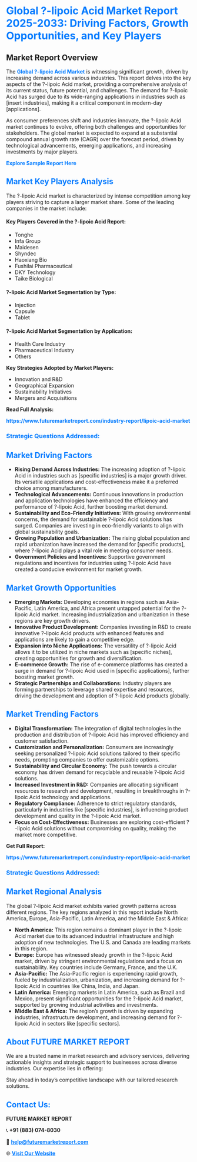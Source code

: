 <h1 style="color: #007BFF;">Global ?-lipoic Acid Market Report 2025-2033: Driving Factors, Growth Opportunities, and Key Players</h1>

<section id="overview">
<h2>Market Report Overview</h2>
<p>The <a href="https://www.futuremarketreport.com/industry-report/lipoic-acid-market" style="color: #007BFF; text-decoration: none;"><strong>Global ?-lipoic Acid Market</strong></a> is witnessing significant growth, driven by increasing demand across various industries. This report delves into the key aspects of the ?-lipoic Acid market, providing a comprehensive analysis of its current status, future potential, and challenges. The demand for ?-lipoic Acid has surged due to its wide-ranging applications in industries such as [insert industries], making it a critical component in modern-day [applications].</p>
<p>As consumer preferences shift and industries innovate, the ?-lipoic Acid market continues to evolve, offering both challenges and opportunities for stakeholders. The global market is expected to expand at a substantial compound annual growth rate (CAGR) over the forecast period, driven by technological advancements, emerging applications, and increasing investments by major players.</p>
</section>

<section id="overview">
<p><a href="https://www.futuremarketreport.com/request-sample/reportId=64731" style="color: #007BFF; text-decoration: none;"><strong>Explore Sample Report Here</strong></a></p>
</section>

<section id="key-players">
<h2 style="color: #007BFF;">Market Key Players Analysis</h2>
<p>The ?-lipoic Acid market is characterized by intense competition among key players striving to capture a larger market share. Some of the leading companies in the market include:</p>
<h4>Key Players Covered in the ?-lipoic Acid Report:</h4>
<ul><li>Tonghe</li><li>Infa Group</li><li>Maidesen</li><li>Shyndec</li><li>Haoxiang Bio</li><li>Fushilai Pharmaceutical</li><li>DKY Technology</li><li>Taike Biological</li></ul>
<h4>?-lipoic Acid Market Segmentation by Type:</h4>
<ul><li>Injection</li><li>Capsule</li><li>Tablet</li></ul>

<h4>?-lipoic Acid Market Segmentation by Application:</h4>
<ul><li>Health Care Industry</li><li>Pharmaceutical Industry</li><li>Others</li></ul>
<p><strong>Key Strategies Adopted by Market Players:</strong></p>
<ul>
<li>Innovation and R&D</li>
<li>Geographical Expansion</li>
<li>Sustainability Initiatives</li>
<li>Mergers and Acquisitions</li>
</ul>
</section>

<section>
<p><strong>Read Full Analysis: </strong></p><a href="https://www.futuremarketreport.com/industry-report/lipoic-acid-market" style="color: #007BFF; text-decoration: none;"><strong>https://www.futuremarketreport.com/industry-report/lipoic-acid-market</strong></a>
<h3 style="color: #007BFF;">Strategic Questions Addressed:</h3>
</section>

<section id="driving-factors">
<h2 style="color: #007BFF;">Market Driving Factors</h2>
<ul>
<li><strong>Rising Demand Across Industries:</strong> The increasing adoption of ?-lipoic Acid in industries such as [specific industries] is a major growth driver. Its versatile applications and cost-effectiveness make it a preferred choice among manufacturers.</li>
<li><strong>Technological Advancements:</strong> Continuous innovations in production and application technologies have enhanced the efficiency and performance of ?-lipoic Acid, further boosting market demand.</li>
<li><strong>Sustainability and Eco-Friendly Initiatives:</strong> With growing environmental concerns, the demand for sustainable ?-lipoic Acid solutions has surged. Companies are investing in eco-friendly variants to align with global sustainability goals.</li>
<li><strong>Growing Population and Urbanization:</strong> The rising global population and rapid urbanization have increased the demand for [specific products], where ?-lipoic Acid plays a vital role in meeting consumer needs.</li>
<li><strong>Government Policies and Incentives:</strong> Supportive government regulations and incentives for industries using ?-lipoic Acid have created a conducive environment for market growth.</li>
</ul>
</section>

<section id="growth-opportunities">
<h2 style="color: #007BFF;">Market Growth Opportunities</h2>
<ul>
<li><strong>Emerging Markets:</strong> Developing economies in regions such as Asia-Pacific, Latin America, and Africa present untapped potential for the ?-lipoic Acid market. Increasing industrialization and urbanization in these regions are key growth drivers.</li>
<li><strong>Innovative Product Development:</strong> Companies investing in R&D to create innovative ?-lipoic Acid products with enhanced features and applications are likely to gain a competitive edge.</li>
<li><strong>Expansion into Niche Applications:</strong> The versatility of ?-lipoic Acid allows it to be utilized in niche markets such as [specific niches], creating opportunities for growth and diversification.</li>
<li><strong>E-commerce Growth:</strong> The rise of e-commerce platforms has created a surge in demand for ?-lipoic Acid used in [specific applications], further boosting market growth.</li>
<li><strong>Strategic Partnerships and Collaborations:</strong> Industry players are forming partnerships to leverage shared expertise and resources, driving the development and adoption of ?-lipoic Acid products globally.</li>
</ul>
</section>

<section id="trending-factors">
<h2 style="color: #007BFF;">Market Trending Factors</h2>
<ul>
<li><strong>Digital Transformation:</strong> The integration of digital technologies in the production and distribution of ?-lipoic Acid has improved efficiency and customer satisfaction.</li>
<li><strong>Customization and Personalization:</strong> Consumers are increasingly seeking personalized ?-lipoic Acid solutions tailored to their specific needs, prompting companies to offer customizable options.</li>
<li><strong>Sustainability and Circular Economy:</strong> The push towards a circular economy has driven demand for recyclable and reusable ?-lipoic Acid solutions.</li>
<li><strong>Increased Investment in R&D:</strong> Companies are allocating significant resources to research and development, resulting in breakthroughs in ?-lipoic Acid technology and applications.</li>
<li><strong>Regulatory Compliance:</strong> Adherence to strict regulatory standards, particularly in industries like [specific industries], is influencing product development and quality in the ?-lipoic Acid market.</li>
<li><strong>Focus on Cost-Effectiveness:</strong> Businesses are exploring cost-efficient ?-lipoic Acid solutions without compromising on quality, making the market more competitive.</li>
</ul>
</section>

<section>
<p><strong>Get Full Report: </strong></p><a href="https://www.futuremarketreport.com/industry-report/lipoic-acid-market" style="color: #007BFF; text-decoration: none;"><strong>https://www.futuremarketreport.com/industry-report/lipoic-acid-market</strong></a>
<h3 style="color: #007BFF;">Strategic Questions Addressed:</h3>
</section>


<section id="regional-analysis">
<h2 style="color: #007BFF;">Market Regional Analysis</h2>
<p>The global ?-lipoic Acid market exhibits varied growth patterns across different regions. The key regions analyzed in this report include North America, Europe, Asia-Pacific, Latin America, and the Middle East & Africa:</p>
<ul>
<li><strong>North America:</strong> This region remains a dominant player in the ?-lipoic Acid market due to its advanced industrial infrastructure and high adoption of new technologies. The U.S. and Canada are leading markets in this region.</li>
<li><strong>Europe:</strong> Europe has witnessed steady growth in the ?-lipoic Acid market, driven by stringent environmental regulations and a focus on sustainability. Key countries include Germany, France, and the U.K.</li>
<li><strong>Asia-Pacific:</strong> The Asia-Pacific region is experiencing rapid growth, fueled by industrialization, urbanization, and increasing demand for ?-lipoic Acid in countries like China, India, and Japan.</li>
<li><strong>Latin America:</strong> Emerging markets in Latin America, such as Brazil and Mexico, present significant opportunities for the ?-lipoic Acid market, supported by growing industrial activities and investments.</li>
<li><strong>Middle East & Africa:</strong> The region’s growth is driven by expanding industries, infrastructure development, and increasing demand for ?-lipoic Acid in sectors like [specific sectors].</li>
</ul>
</section>

<footer>
<h2 style="color: #007BFF;">About FUTURE MARKET REPORT</h2>
<p>We are a trusted name in market research and advisory services, delivering actionable insights and strategic support to businesses across diverse industries. Our expertise lies in offering:</p>

<p>Stay ahead in today’s competitive landscape with our tailored research solutions.</p>

<h2 style="color: #007BFF;">Contact Us:</h2>
<p><strong>FUTURE MARKET REPORT</strong></p>
<p>📞 <strong>+91 (883) 074-8030</strong></p>
<p>📧 <strong><a href="mailto:help@futuremarketreport.com" style="color: #007BFF;">help@futuremarketreport.com</a></strong></p>
<p>🌐 <strong><a href="https://www.futuremarketreport.com/" style="color: #007BFF;">Visit Our Website</a></strong></p>
</footer>